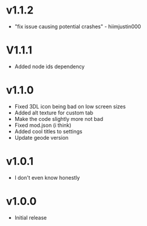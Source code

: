 ﻿
# v1.1.2
 
 * "fix issue causing potential crashes" - hiimjustin000

# V1.1.1

 * Added node ids dependency 

# v1.1.0

 * Fixed 3DL icon being bad on low screen sizes
 * Added alt texture for custom tab
 * Make the code slightly more not bad
 * Fixed mod.json (i think)
 * Added cool titles to settings
 * Update geode version

# v1.0.1

 * I don't even know honestly

# v1.0.0

 * Initial release
